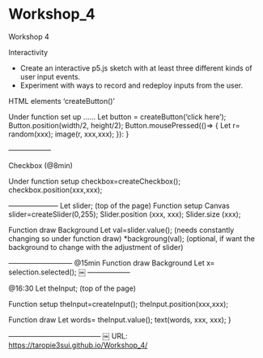 # Workshop_4

Workshop 4

Interactivity
* Create an interactive p5.js sketch with at least three different kinds of user input events.
* Experiment with ways to record and redeploy inputs from the user.

HTML elements
‘createButton()’

Under function set up
……
Let button = createButton(‘click here’);
Button.position(width/2, height/2);
Button.mousePressed(()=> {
Let r= random(xxx);
image(r, xxx,xxx);
}):
}

——————

Checkbox (@8min)

Under function setup
checkbox=createCheckbox();
checkbox.position(xxx,xxx);

———————
Let slider; (top of the page)
Function setup
Canvas
slider=createSlider(0,255);
Slider.position (xxx, xxx);
Slider.size (xxx);

Function draw
Background
Let val=slider.value(); (needs constantly changing so under function draw)
*backgroung(val); (optional, if want the background to change with the adjustment of slider)

—————————
@15min
Function draw
Background
Let x= selection.selected();
￼
——————

@16:30
Let theInput; (top of the page)

Function setup
theInput=createInput();
theInput.position(xxx,xxx);

Function draw
Let words= theInput.value();
text(words, xxx, xxx);
}

—————————————
￼
URL: https://taropie3sui.github.io/Workshop_4/
